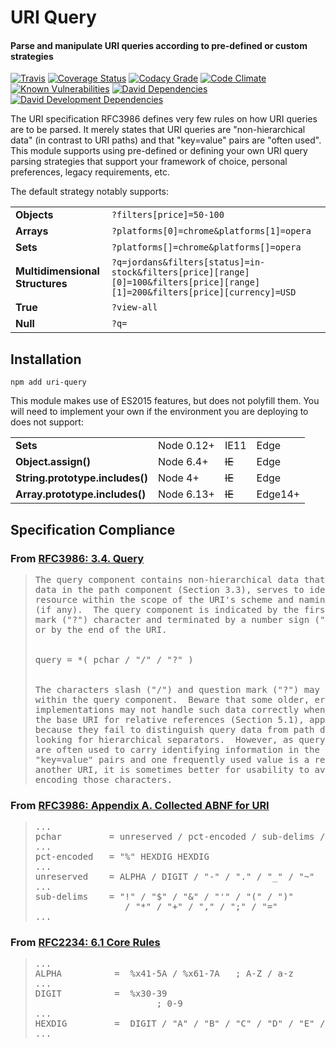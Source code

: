 # URI Query
#### Parse and manipulate URI queries according to pre-defined or custom strategies

[![Travis](https://img.shields.io/travis/d11n/uri-query.svg?style=flat-square)](https://travis-ci.org/d11n/uri-query)
[![Coverage Status](https://img.shields.io/coveralls/github/d11n/uri-query.svg?style=flat-square)](https://coveralls.io/github/d11n/uri-query)
[![Codacy Grade](https://img.shields.io/codacy/grade/c0a7abfd51584b148e6c37a68d5ea872.svg?style=flat-square)](https://www.codacy.com/app/d11n/uri-query)
[![Code Climate](https://img.shields.io/codeclimate/maintainability/d11n/uri-query.svg?style=flat-square)](https://codeclimate.com/github/d11n/uri-query)
<br/>
[![Known Vulnerabilities](https://snyk.io/test/github/d11n/uri-query/badge.svg?style=flat-square)](https://snyk.io/test/github/d11n/uri-query)
[![David Dependencies](https://img.shields.io/david/d11n/uri-query.svg?style=flat-square)](https://david-dm.org/d11n/uri-query)
[![David Development Dependencies](https://img.shields.io/david/dev/d11n/uri-query.svg?style=flat-square)](https://david-dm.org/d11n/uri-query?type=dev)

The URI specification RFC3986 defines very few rules on how URI queries are to be parsed. It merely states that URI queries are "non-hierarchical data" (in contrast to URI paths) and that "key=value" pairs are "often used". This module supports using pre-defined or defining your own URI query parsing strategies that support your framework of choice, personal preferences, legacy requirements, etc.

The default strategy notably supports:
<table><tbody>
    <tr>
        <td><strong>Objects</strong></td>
        <td><code>?filters[price]=50-100</code></td>
    </tr>
    <tr>
        <td><strong>Arrays</strong></td>
        <td><code>?platforms[0]=chrome&platforms[1]=opera</code></td>
    </tr>
    <tr>
        <td><strong>Sets</strong></td>
        <td><code>?platforms[]=chrome&platforms[]=opera</code></td>
    </tr>
    <tr>
        <td><strong>Multidimensional Structures</strong></td>
        <td><code>?q=jordans&filters[status]=in-stock&filters[price][range][0]=100&filters[price][range][1]=200&filters[price][currency]=USD</code></td>
    </tr>
    <tr>
        <td><strong>True</strong></td>
        <td><code>?view-all</code></td>
    </tr>
    <tr>
        <td><strong>Null</strong></td>
        <td><code>?q=</code></td>
    </tr>
</tbody></table>

## Installation
```
npm add uri-query
```

This module makes use of ES2015 features, but does not polyfill them. You will need to implement your own if the environment you are deploying to does not support:

<table><tbody>
    <tr>
        <td><strong>Sets</strong></td>
        <td>Node 0.12+</td>
        <td>IE11</td>
        <td>Edge</td>
    </tr>
    <tr>
        <td><strong>Object.assign()</strong></td>
        <td>Node 6.4+</td>
        <td><strike>IE</strike></td>
        <td>Edge</td>
    </tr>
    <tr>
        <td><strong>String.prototype.includes()</strong></td>
        <td>Node 4+</td>
        <td><strike>IE</strike></td>
        <td>Edge</td>
    </tr>
    <tr>
        <td><strong>Array.prototype.includes()</strong></td>
        <td>Node 6.13+</td>
        <td><strike>IE</strike></td>
        <td>Edge14+</td>
    </tr>
</tbody></table>

## Specification Compliance

### From [RFC3986: 3.4.  Query](https://tools.ietf.org/html/rfc3986#section-3.4)
<blockquote><pre>
The query component contains non-hierarchical data that, along with
data in the path component (Section 3.3), serves to identify a
resource within the scope of the URI's scheme and naming authority
(if any).  The query component is indicated by the first question
mark ("?") character and terminated by a number sign ("#") character
or by the end of the URI.
<br/>
query = *( pchar / "/" / "?" )
<br/>
The characters slash ("/") and question mark ("?") may represent data
within the query component.  Beware that some older, erroneous
implementations may not handle such data correctly when it is used as
the base URI for relative references (Section 5.1), apparently
because they fail to distinguish query data from path data when
looking for hierarchical separators.  However, as query components
are often used to carry identifying information in the form of
"key=value" pairs and one frequently used value is a reference to
another URI, it is sometimes better for usability to avoid percent-
encoding those characters.
</pre></blockquote>

### From [RFC3986: Appendix A.  Collected ABNF for URI](https://tools.ietf.org/html/rfc3986#appendix-a)
<blockquote><pre>
...
pchar         = unreserved / pct-encoded / sub-delims / ":" / "@"
...
pct-encoded   = "%" HEXDIG HEXDIG
...
unreserved    = ALPHA / DIGIT / "-" / "." / "_" / "~"
...
sub-delims    = "!" / "$" / "&" / "'" / "(" / ")"
                 / "*" / "+" / "," / ";" / "="
...
</pre></blockquote>

### From [RFC2234: 6.1  Core Rules](https://tools.ietf.org/html/rfc2234#section-6.1)
<blockquote><pre>
...
ALPHA          =  %x41-5A / %x61-7A   ; A-Z / a-z
...
DIGIT          =  %x30-39
                       ; 0-9
...
HEXDIG         =  DIGIT / "A" / "B" / "C" / "D" / "E" / "F"
...
</pre></blockquote>
